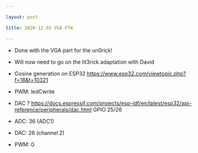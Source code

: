 ```yaml
---

layout: post

title: 2020-12-03 VGA FTW

---
```



-   Done with the VGA part for the un0rick!
-   Will now need to go on the lit3rick adaptation with David

-   Cosine generation on ESP32
    https://www.esp32.com/viewtopic.php?f=18&t=10321

-   PWM: ledCwrite
-   DAC ?
    https://docs.espressif.com/projects/esp-idf/en/latest/esp32/api-reference/peripherals/dac.html
    GPIO 25/26
-   ADC: 36 (ADC1)
-   DAC: 26 (channel 2)
-   PWM: 0


